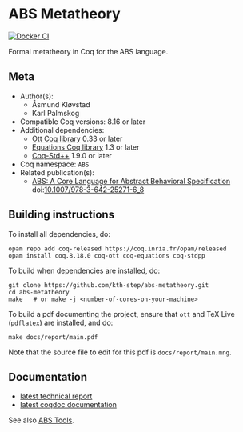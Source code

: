 <!---
This file was generated from `meta.yml`, please do not edit manually.
Follow the instructions on https://github.com/coq-community/templates to regenerate.
--->
# ABS Metatheory

[![Docker CI][docker-action-shield]][docker-action-link]

[docker-action-shield]: https://github.com/kth-step/abs-metatheory/actions/workflows/docker-action.yml/badge.svg?branch=master
[docker-action-link]: https://github.com/kth-step/abs-metatheory/actions/workflows/docker-action.yml




Formal metatheory in Coq for the ABS language.

## Meta

- Author(s):
  - Åsmund Kløvstad
  - Karl Palmskog
- Compatible Coq versions: 8.16 or later
- Additional dependencies:
  - [Ott Coq library](https://github.com/ott-lang/ott) 0.33 or later
  - [Equations Coq library](https://github.com/mattam82/Coq-Equations) 1.3 or later
  - [Coq-Std++](https://gitlab.mpi-sws.org/iris/stdpp) 1.9.0 or later
- Coq namespace: `ABS`
- Related publication(s):
  - [ABS: A Core Language for Abstract Behavioral Specification](https://link.springer.com/chapter/10.1007/978-3-642-25271-6_8) doi:[10.1007/978-3-642-25271-6_8](https://doi.org/10.1007/978-3-642-25271-6_8)

## Building instructions

To install all dependencies, do:

```shell
opam repo add coq-released https://coq.inria.fr/opam/released
opam install coq.8.18.0 coq-ott coq-equations coq-stdpp
```

To build when dependencies are installed, do:
```shell
git clone https://github.com/kth-step/abs-metatheory.git
cd abs-metatheory
make   # or make -j <number-of-cores-on-your-machine> 
```

To build a pdf documenting the project, ensure that `ott` and
TeX Live (`pdflatex`) are installed, and do:
```shell
make docs/report/main.pdf
```
Note that the source file to edit for this pdf is `docs/report/main.mng`.

## Documentation

- [latest technical report](https://kth-step.github.io/abs-metatheory/docs/report/main.pdf)
- [latest coqdoc documentation](https://kth-step.github.io/abs-metatheory/docs/coqdoc/toc.html)

See also [ABS Tools](https://github.com/abstools/abstools).
